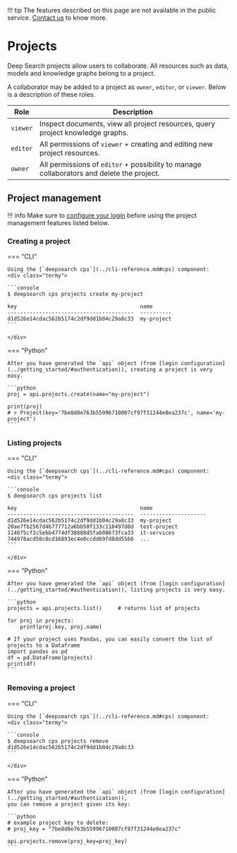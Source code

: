 !!! tip
        The features described on this page are not available in the public service. [Contact us](https://ds4sd.github.io/) to know more.

# Projects

Deep Search projects allow users to collaborate.
All resources such as data, models and knowledge graphs belong to a project.

A collaborator may be added to a project as `owner`, `editor`, or `viewer`. Below is a description of these roles.

| Role       | Description                          |
| ---------- | ------------------------------------ |
| `viewer`   | Inspect documents, view all project resources, query project knowledge graphs. |
| `editor`   | All permissions of `viewer` + creating and editing new project resources. |
| `owner`    | All permissions of `editor` + possibility to manage collaborators and delete the project. |

## Project management

!!! info
    Make sure to [configure your login](../getting_started/index.md#authentication) before
    using the project management features listed below.

### Creating a project

=== "CLI"

    Using the [`deepsearch cps`](../cli-reference.md#cps) component:
    <div class="termy">

    ```console
    $ deepsearch cps projects create my-project

    key                                       name
    ----------------------------------------  ----------
    d1d526e14cdac562b5174c2df9dd1b04c29a8c33  my-project
    ```

    </div>

=== "Python"

    After you have generated the `api` object (from [login configuration](../getting_started/#authentication)), creating a project is very easy.

    ```python
    proj = api.projects.create(name="my-project")

    print(proj)
    # > Project(key='7be8d8e763b55996710007cf97f31244e8ea237c', name='my-project')
    ```

### Listing projects

=== "CLI"

    Using the [`deepsearch cps`](../cli-reference.md#cps) component:
    <div class="termy">

    ```console
    $ deepsearch cps projects list

    key                                       name
    ----------------------------------------  ---------------------
    d1d526e14cdac562b5174c2df9dd1b04c29a8c33  my-project
    20ae7fb2567d4b777712a6bb50f133c118497d0d  test-project
    1146f5cf2c5ebb4774df38888d5fa608673fca33  it-services
    744978acd58c0cd16893ec4e0ccdd69fd8dd5566  ...
    ```

    </div>

=== "Python"

    After you have generated the `api` object (from [login configuration](../getting_started/#authentication)), listing projects is very easy.

    ```python
    projects = api.projects.list()     # returns list of projects

    for proj in projects:
        print(proj.key, proj.name)

    # If your project uses Pandas, you can easily convert the list of projects to a Dataframe
    import pandas as pd
    df = pd.DataFrame(projects)
    print(df)
    ```

### Removing a project

=== "CLI"

    Using the [`deepsearch cps`](../cli-reference.md#cps) component:
    <div class="termy">

    ```console
    $ deepsearch cps projects remove d1d526e14cdac562b5174c2df9dd1b04c29a8c33
    ```

    </div>

=== "Python"

    After you have generated the `api` object (from [login configuration](../getting_started/#authentication)),
    you can remove a project given its key:

    ```python
    # example project key to delete:
    # proj_key = "7be8d8e763b55996710007cf97f31244e8ea237c"

    api.projects.remove(proj_key=proj_key)
    ```
